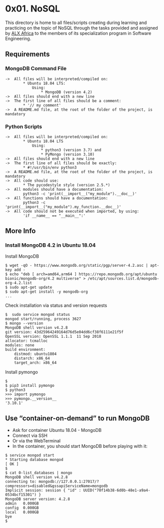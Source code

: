# 0x01. NoSQL

This directory is home to all files/scripts creating during learning and practicing on the topic of NoSQL through the tasks provided and assigned by [ALX Africa](https:www.alxafrica.com) to the members of its specialization program in Software Engineering.

## Requirements

### MongoDB Command File

	->	All files will be interpreted/compiled on:
			* Ubuntu 18.04 LTS:
				Using:
					* MongoDB (version 4.2)
	->	All files should end with a new line
	->	The first line of all files should be a comment:
			* '// my comment'
	->	A README.md file, at the root of the folder of the project, is mandatory

### Python Scripts

	->	All files will be interpreted/compiled on:
			* Ubuntu 18.04 LTS
				Using:
					* python3 (version 3.7) and
					* PyMongo (version 3.10)
	->	All files should end with a new line
	->	The first line of all files should be exactly:
			* #!/usr/bin/env python3
	->	A README.md file, at the root of the folder of the project, is mandatory
	->	All code should use:
			* The pycodestyle style (version 2.5.*)
	->	All modules should have a documentation:
			python3 -c 'print(__import__("my_module").__doc__)'
	->	All functions should have a documentation:
			python3 -c 'print(__import__("my_module").my_function.__doc__)'
	->	All code should not be executed when imported, by using:
			'if __name__ == "__main__":'

## More Info

### Install MongoDB 4.2 in Ubuntu 18.04

Install MongoDB
```
$ wget -qO - https://www.mongodb.org/static/pgp/server-4.2.asc | apt-key add -
$ echo "deb [ arch=amd64,arm64 ] https://repo.mongodb.org/apt/ubuntu bionic/mongodb-org/4.2 multiverse" > /etc/apt/sources.list.d/mongodb-org-4.2.list
$ sudo apt-get update
$ sudo apt-get install -y mongodb-org
...
```
Check installation via status and version requests
```
$  sudo service mongod status
mongod start/running, process 3627
$ mongo --version
MongoDB shell version v4.2.8
git version: 43d25964249164d76d5e04dd6cf38f6111e21f5f
OpenSSL version: OpenSSL 1.1.1  11 Sep 2018
allocator: tcmalloc
modules: none
build environment:
    distmod: ubuntu1804
    distarch: x86_64
    target_arch: x86_64
```
Install pymongo
```
$  
$ pip3 install pymongo
$ python3
>>> import pymongo
>>> pymongo.__version__
'3.10.1'
```

## Use “container-on-demand” to run MongoDB

* Ask for container Ubuntu 18.04 - MongoDB
* Connect via SSH
* Or via the WebTerminal
* In the container, you should start MongoDB before playing with it:

```
$ service mongod start
* Starting database mongod                                              [ OK ]
$
$ cat 0-list_databases | mongo
MongoDB shell version v4.2.8
connecting to: mongodb://127.0.0.1:27017/?compressors=disabled&gssapiServiceName=mongodb
Implicit session: session { "id" : UUID("70f14b38-6d0b-48e1-a9a4-0534bcf15301") }
MongoDB server version: 4.2.8
admin   0.000GB
config  0.000GB
local   0.000GB
bye
$
```
